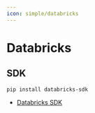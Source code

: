 ```yaml
---
icon: simple/databricks
---
```


# Databricks


## SDK

```console
pip install databricks-sdk
```

* [Databricks SDK](https://ganeshchandrasekaran.com/control-databricks-programmatically-using-databricks-sdk-part-01-51ce2058f221)
